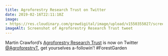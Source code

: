 ```yaml
---
title: Agroforestry Research Trust on Twitter
date: 2019-02-16T22:11:10Z
image: 
- https://res.cloudinary.com/growdigital/image/upload/v1550355027/screenshot-190216.png
imageAlt: Screenshot of Agroforestry Research Trust tweet
---
```


Martin Crawford’s [Agroforestry Research Trust](https://www.agroforestry.co.uk) is now on Twitter [@AgroforestryT](https://mobile.twitter.com/AgroforestryT), get yourselves a-followin’! #ForestGarden 
